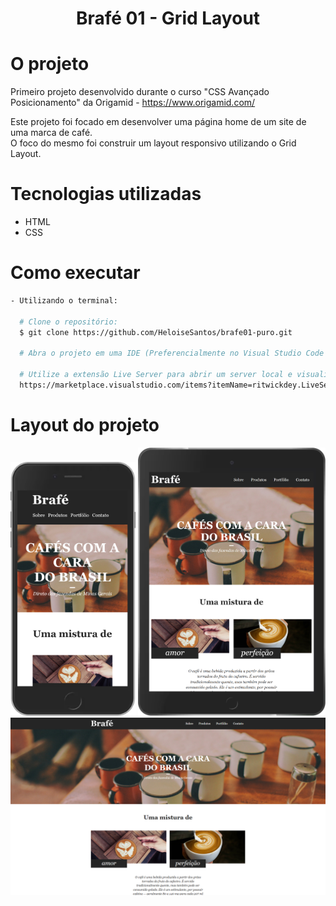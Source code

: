 <h1 align="center">Brafé 01 - Grid Layout</h1>

# O projeto
Primeiro projeto desenvolvido durante o curso "CSS Avançado Posicionamento" da Origamid - https://www.origamid.com/ <br/>

Este projeto foi focado em desenvolver uma página home de um site de uma marca de café.<br/> 
O foco do mesmo foi construir um layout responsivo utilizando o Grid Layout.

# Tecnologias utilizadas
- HTML
- CSS

# Como executar
```bash
- Utilizando o terminal:

  # Clone o repositório: 
  $ git clone https://github.com/HeloiseSantos/brafe01-puro.git

  # Abra o projeto em uma IDE (Preferencialmente no Visual Studio Code para utilizar a extensão abaixo)
  
  # Utilize a extensão Live Server para abrir um server local e visualizar a tela do projeto
  https://marketplace.visualstudio.com/items?itemName=ritwickdey.LiveServer
```

# Layout do projeto
<div align="center">
    <img src="readme/brafe01-grid-smartphone.png" alt="Site brafé smartphone" width="200px"/>
    <img src="readme/brafe01-grid-tablet.png" alt="Site brafé tablet" width="300px"/>
    <img src="readme/brafe01-grid-desktop.png" alt="Site brafé desktop" width="800px"/>
</div>
